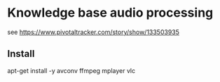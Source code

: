 # Knowledge base audio processing

see https://www.pivotaltracker.com/story/show/133503935

## Install

  apt-get install -y avconv ffmpeg mplayer vlc
